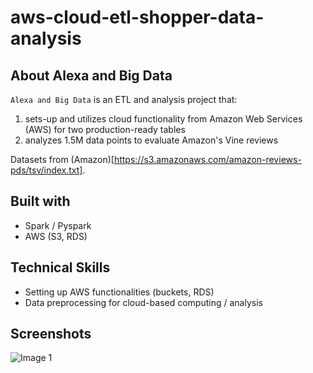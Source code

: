 # aws-cloud-etl-shopper-data-analysis
## About Alexa and Big Data

`Alexa and Big Data` is an ETL and analysis project that:
1) sets-up and utilizes cloud functionality from Amazon Web Services (AWS) for two production-ready tables
2) analyzes 1.5M data points to evaluate Amazon's Vine reviews

Datasets from (Amazon)[https://s3.amazonaws.com/amazon-reviews-pds/tsv/index.txt].

## Built with
- Spark / Pyspark
- AWS (S3, RDS)

## Technical Skills
- Setting up AWS functionalities (buckets, RDS)
- Data preprocessing for cloud-based computing / analysis

## Screenshots
![Image 1](https://user-images.githubusercontent.com/74934154/159296844-e7d187f1-7940-4803-86cd-5bdd41a0ef8a.png)